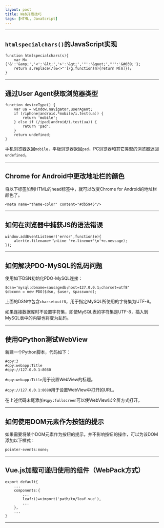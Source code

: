 ```yaml
---
layout: post
title: Web开发技巧
tags: [HTML, JavaScript]
---
```


---

`htmlspecialchars()`的JavaScript实现
------------------------------------

	function htmlspecialchars(s){
		var M={'&':'&amp;','<':'&lt;','>':'&gt;','"':'&quot;',"'":'&#039;'};
		return s.replace(/[&<>"']/g,function(m){return M[m]});
	}

---

通过User Agent获取浏览器类型
----------------------------

	function deviceType() {
		var ua = window.navigator.userAgent;
		if (/iphone|android.*mobile/i.test(ua)) {
			return 'mobile';
		} else if (/ipad|android/i.test(ua)) {
			return 'pad';
		}
		return undefined;
	}

手机浏览器返回`mobile`，平板浏览器返回`pad`，PC浏览器和其它类型的浏览器返回`undefined`。

---

Chrome for Android中更改地址栏的颜色
------------------------------------

将以下标签加到HTML的head标签中，就可以改变Chrome for Android的地址栏颜色了。

	<meta name="theme-color" content="#db5945"/>

---

如何在浏览器中捕获JS的语法错误
------------------------------

	window.addEventListener('error',function(e){
	    alert(e.filename+'\nLine '+e.lineno+'\n'+e.message);
	});

---

如何解决PDO-MySQL的乱码问题
---------------------------

使用如下DSN初始化PDO-MySQL连接：

	$dsn='mysql:dbname=sausagedb;host=127.0.0.1;charset=utf8'
	$dbconn = new PDO($dsn, $user, $password);

上面的DSN中包含`charset=utf8`，用于指定MySQL所使用的字符集为UTF-8。

如果连接数据库时不设置字符集，即使MySQL表的字符集是UTF-8，插入到MySQL表中的内容也将变为乱码。

---

使用QPython测试WebView
----------------------

新建一个Python脚本，代码如下：

	#qpy:3
	#qpy:webapp:Title
	#qpy://127.0.0.1:8080

`#qpy:webapp:Title`用于设置WebView的标题。

`#qpy://127.0.0.1:8080`用于设置WebView中打开的URL。

在上述代码末尾添加`#qpy:fullscreen`可以使WebView以全屏方式打开。

---

如何使用DOM元素作为按钮的提示
-----------------------------

如果需要将某个DOM元素作为按钮的提示，并不影响按钮的操作，可以为该DOM添加以下样式：

	pointer-events:none;

---

Vue.js加载可递归使用的组件（WebPack方式）
-----------------------------------------

	export default{
		...
		components:{
			...
			leaf:()=>import('path/to/leaf.vue'),
			...
		},
		...
	}

---


